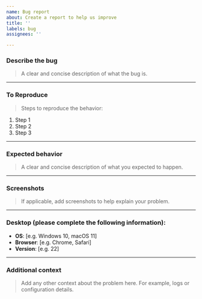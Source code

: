 ```yaml
---
name: Bug report
about: Create a report to help us improve
title: ''
labels: bug
assignees: ''

---
```


### Describe the bug
> A clear and concise description of what the bug is.

---

### To Reproduce
> Steps to reproduce the behavior:
1. Step 1
2. Step 2
3. Step 3

---

### Expected behavior
> A clear and concise description of what you expected to happen.

---

### Screenshots
> If applicable, add screenshots to help explain your problem.

---

### Desktop (please complete the following information):
- **OS**: [e.g. Windows 10, macOS 11]
- **Browser**: [e.g. Chrome, Safari]
- **Version**: [e.g. 22]

---

### Additional context
> Add any other context about the problem here. For example, logs or configuration details.
